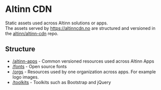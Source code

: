 # Altinn CDN

Static assets used across Altinn solutions or apps.  
The assets served by https://altinncdn.no are structured and versioned in the [altinn/altinn-cdn](https://github.com/Altinn/altinn-cdn) repo.

## Structure

- [/altinn-apps](https://github.com/Altinn/altinn-cdn/tree/master/altinn-apps) - Common versioned resources used across Altinn Apps
- [/fonts](https://github.com/Altinn/altinn-cdn/tree/master/fonts) - Open source fonts
- [/orgs](https://github.com/Altinn/altinn-cdn/tree/master/orgs) - Resources used by one organization across apps. For example logo images.
- [/toolkits](https://github.com/Altinn/altinn-cdn/tree/master/toolkits) - Toolkits such as Bootstrap and jQuery
